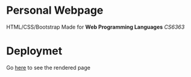 # Personal Webpage
 HTML/CSS/Bootstrap Made for **Web Programming Languages** _CS6363_

# Deploymet
  Go [here](https://personal.utdallas.edu/~miv140130/) to see the rendered page

